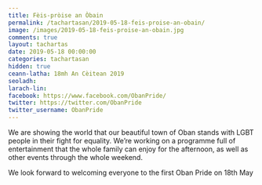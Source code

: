 ```yaml
---
title: Fèis-pròise an Òbain
permalink: /tachartasan/2019-05-18-feis-proise-an-obain/
image: /images/2019-05-18-feis-proise-an-obain.jpg
comments: true
layout: tachartas
date: 2019-05-18 00:00:00
categories: tachartasan
hidden: true
ceann-latha: 18mh An Cèitean 2019
seoladh:
larach-lin:
facebook: https://www.facebook.com/ObanPride/
twitter: https://twitter.com/ObanPride
twitter_username: ObanPride
---
```


We are showing the world that our beautiful town of Oban stands with LGBT people in their fight for equality. We’re working on a programme full of entertainment that the whole family can enjoy for the afternoon, as well as other events through the whole weekend.

We look forward to welcoming everyone to the first Oban Pride on 18th May
